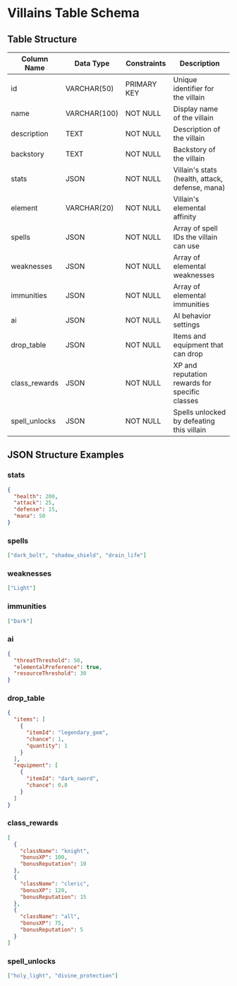 # Villains Table Schema

## Table Structure

| Column Name | Data Type | Constraints | Description |
|-------------|-----------|-------------|-------------|
| id | VARCHAR(50) | PRIMARY KEY | Unique identifier for the villain |
| name | VARCHAR(100) | NOT NULL | Display name of the villain |
| description | TEXT | NOT NULL | Description of the villain |
| backstory | TEXT | NOT NULL | Backstory of the villain |
| stats | JSON | NOT NULL | Villain's stats (health, attack, defense, mana) |
| element | VARCHAR(20) | NOT NULL | Villain's elemental affinity |
| spells | JSON | NOT NULL | Array of spell IDs the villain can use |
| weaknesses | JSON | NOT NULL | Array of elemental weaknesses |
| immunities | JSON | NOT NULL | Array of elemental immunities |
| ai | JSON | NOT NULL | AI behavior settings |
| drop_table | JSON | NOT NULL | Items and equipment that can drop |
| class_rewards | JSON | NOT NULL | XP and reputation rewards for specific classes |
| spell_unlocks | JSON | NOT NULL | Spells unlocked by defeating this villain |

## JSON Structure Examples

### stats
```json
{
  "health": 200,
  "attack": 25,
  "defense": 15,
  "mana": 50
}
```

### spells
```json
["dark_bolt", "shadow_shield", "drain_life"]
```

### weaknesses
```json
["Light"]
```

### immunities
```json
["Dark"]
```

### ai
```json
{
  "threatThreshold": 50,
  "elementalPreference": true,
  "resourceThreshold": 30
}
```

### drop_table
```json
{
  "items": [
    {
      "itemId": "legendary_gem",
      "chance": 1,
      "quantity": 1
    }
  ],
  "equipment": [
    {
      "itemId": "dark_sword",
      "chance": 0.8
    }
  ]
}
```

### class_rewards
```json
[
  {
    "className": "knight",
    "bonusXP": 100,
    "bonusReputation": 10
  },
  {
    "className": "cleric",
    "bonusXP": 120,
    "bonusReputation": 15
  },
  {
    "className": "all",
    "bonusXP": 75,
    "bonusReputation": 5
  }
]
```

### spell_unlocks
```json
["holy_light", "divine_protection"]